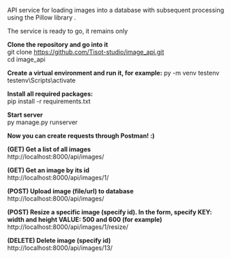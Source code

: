 API service for loading images into a database with subsequent processing using the Pillow library .

The service is ready to go, it remains only

**Clone the repository and go into it**  
git clone https://github.com/Tisot-studio/image_api.git  
cd image_api

**Create a virtual environment and run it, for example:**
py -m venv testenv  
testenv\Scripts\activate

**Install all required packages:**  
pip install -r requirements.txt  

**Start server**  
py manage.py runserver  

**Now you can create requests through Postman! :)**  

**(GET) Get a list of all images**     
http://localhost:8000/api/images/  

**(GET) Get an image by its id**   
http://localhost:8000/api/images/1/  

**(POST) Upload image (file/url) to database**    
http://localhost:8000/api/images/  

**(POST) Resize a specific image (specify id). In the form, specify KEY: width and height VALUE: 500 and 600 (for example)**  
http://localhost:8000/api/images/1/resize/  

**(DELETE) Delete image (specify id)**    
http://localhost:8000/api/images/13/  
